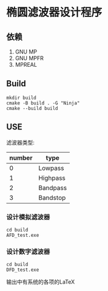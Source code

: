 # 椭圆滤波器设计程序

## 依赖

1. GNU MP
2. GNU MPFR
3. MPREAL

## Build

```shell
mkdir build
cmake -B build . -G "Ninja"
cmake --build build
```

## USE

滤波器类型:

| number | type     |
| ------ | -------- |
| 0      | Lowpass  |
| 1      | Highpass |
| 2      | Bandpass |
| 3      | Bandstop |

### 设计模拟滤波器

```
cd build
AFD_test.exe
```

### 设计数字滤波器

```
cd build
DFD_test.exe
```

输出中有系统的各项的LaTeX

